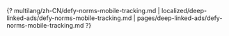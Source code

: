 {? multilang/zh-CN/defy-norms-mobile-tracking.md | localized/deep-linked-ads/defy-norms-mobile-tracking.md | pages/deep-linked-ads/defy-norms-mobile-tracking.md ?}
